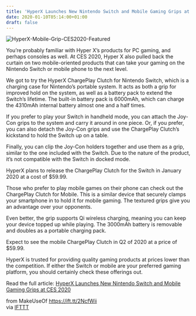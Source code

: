 ```yaml
---
title: 'HyperX Launches New Nintendo Switch and Mobile Gaming Grips at CES 2020'
date: 2020-01-10T05:14:00+01:00
draft: false
---
```


![HyperX-Mobile-Grip-CES2020-Featured](https://static.makeuseof.com/wp-content/uploads/2020/01/HyperX-Mobile-Grip-CES2020-Featured.jpg)

You’re probably familiar with Hyper X’s products for PC gaming, and perhaps consoles as well. At CES 2020, Hyper X also pulled back the curtain on two mobile-oriented products that can take your gaming on the Nintendo Switch or mobile phone to the next level.

We got to try the HyperX ChargePlay Clutch for Nintendo Switch, which is a charging case for Nintendo’s portable system. It acts as both a grip for improved hold on the system, as well as a battery pack to extend the Switch’s lifetime. The built-in battery pack is 6000mAh, which can charge the 4310mAh internal battery almost one and a half times.

If you prefer to play your Switch in handheld mode, you can attach the Joy-Con grips to the system and carry it around in one piece. Or, if you prefer, you can also detach the Joy-Con grips and use the ChargePlay Clutch’s kickstand to hold the Switch up on a table.

Finally, you can clip the Joy-Con holders together and use them as a grip, similar to the one included with the Switch. Due to the nature of the product, it’s not compatible with the Switch in docked mode.

HyperX plans to release the ChargePlay Clutch for the Switch in January 2020 at a cost of $59.99.

Those who prefer to play mobile games on their phone can check out the ChargePlay Clutch for Mobile. This is a similar device that securely clamps your smartphone in to hold it for mobile gaming. The textured grips give you an advantage over your opponents.

Even better, the grip supports Qi wireless charging, meaning you can keep your device topped up while playing. The 3000mAh battery is removable and doubles as a portable charging pack.

Expect to see the mobile ChargePlay Clutch in Q2 of 2020 at a price of $59.99.

HyperX is trusted for providing quality gaming products at prices lower than the competition. If either the Switch or mobile are your preferred gaming platform, you should certainly check these offerings out.

Read the full article: [HyperX Launches New Nintendo Switch and Mobile Gaming Grips at CES 2020](https://www.makeuseof.com/tag/hyperx-mobile-gaming-grips/)

  
  
from MakeUseOf https://ift.tt/2NcfWii  
via [IFTTT](https://ifttt.com/?ref=da&site=blogger)